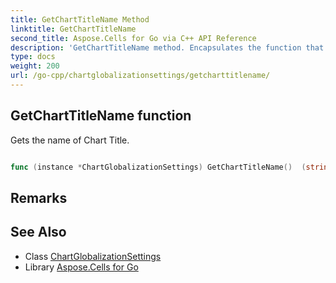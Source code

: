 ```yaml
---
title: GetChartTitleName Method 
linktitle: GetChartTitleName
second_title: Aspose.Cells for Go via C++ API Reference
description: 'GetChartTitleName method. Encapsulates the function that represents getcharttitlename in Go.'
type: docs
weight: 200
url: /go-cpp/chartglobalizationsettings/getcharttitlename/
---
```


## GetChartTitleName function

Gets the name of Chart Title.

```go

func (instance *ChartGlobalizationSettings) GetChartTitleName()  (string,  error) 

```

## Remarks


## See Also

* Class [ChartGlobalizationSettings](../)
* Library [Aspose.Cells for Go](../../)

